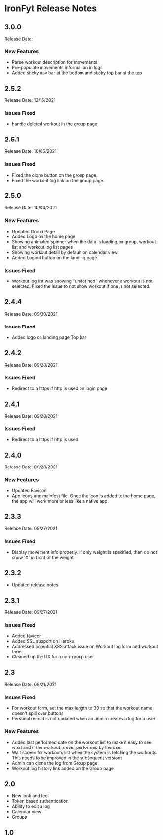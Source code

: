 # IronFyt Release Notes

## 3.0.0

Release Date:

### New Features

- Parse workout description for movements
- Pre-populate movements information in logs
- Added sticky nav bar at the bottom and sticky top bar at the top

## 2.5.2

Release Date: 12/16/2021

### Issues Fixed

- handle deleted workout in the group page

## 2.5.1

Release Date: 10/06/2021

### Issues Fixed

- Fixed the clone button on the group page.
- Fixed the workout log link on the group page.

## 2.5.0

Release Date: 10/04/2021

### New Features

- Updated Group Page
- Added Logo on the home page
- Showing animated spinner when the data is loading on group, workout list and workout log list pages
- Showing workout detail by default on calendar view
- Added Logout button on the landing page

### Issues Fixed

- Workout log list was showing "undefined" whenever a workout is not selected. Fixed the issue to not show workout if one is not selected.

## 2.4.4

Release Date: 09/30/2021

### Issues Fixed

- Added logo on landing page Top bar

## 2.4.2

Release Date: 09/28/2021

### Issues Fixed

- Redirect to a https if http is used on login page

## 2.4.1

Release Date: 09/28/2021

### Issues Fixed

- Redirect to a https if http is used

## 2.4.0

Release Date: 09/28/2021

### New Features

- Updated Favicon
- App icons and mainfest file. Once the icon is added to the home page, the app will work more or less like a native app.

## 2.3.3

Release Date: 09/27/2021

### Issues Fixed

- Display movement info properly. If only weight is specified, then do not show 'X' in front of the weight

## 2.3.2

- Updated release notes

## 2.3.1

Release Date: 09/27/2021

### Issues Fixed

- Added favicon
- Added SSL support on Heroku
- Addressed potential XSS attack issue on Workout log form and workout form
- Cleaned up the UX for a non-group user

## 2.3

Release Date: 09/21/2021

### Issues Fixed

- For workout form, set the max length to 30 so that the workout name doesn't spill over buttons
- Personal record is not updated when an admin creates a log for a user

### New Features

- Added last performed date on the workout list to make it easy to see what and if the workout is ever performed by the user
- Wait screen for workouts list when the system is fetching the workouts. This needs to be improved in the subsequent versions
- Admin can clone the log from Group page
- Workout log history link added on the Group page

## 2.0

- New look and feel
- Token based authentication
- Ability to edit a log
- Calendar view
- Groups

## 1.0
